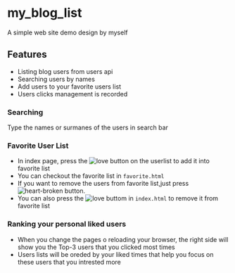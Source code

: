 # my_blog_list
A simple web site demo design by myself  

## Features
- Listing blog users from users api
- Searching users by names
- Add users to your favorite users list
- Users clicks management is recorded  
### Searching
Type the names or surmanes of the users in search bar
### Favorite User List
- In index page, press the ![love](https://upload.wikimedia.org/wikipedia/commons/thumb/c/c8/Love_Heart_symbol.svg/768px-Love_Heart_symbol.svg.png?=100x20) button on the userlist to add it into favorite list
- You can checkout the favorite list in `favorite.html`
- If you want to remove the users from favorite list,just press ![heart-broken](https://static01.nyt.com/images/2018/07/16/well/voices-heart-broken/voices-heart-broken-jumbo.jpg?quality=75&auto=webp) button.
- You can also press the ![love](https://upload.wikimedia.org/wikipedia/commons/thumb/c/c8/Love_Heart_symbol.svg/768px-Love_Heart_symbol.svg.png?20220211124349) buttom in `index.html` to remove it from favorite list
### Ranking your personal liked users
- When you change the pages o reloading your browser, the right side will show you the Top-3 users that you clicked most times
- Users lists will be oreded by your liked times that help you focus on these users that you intrested more  
